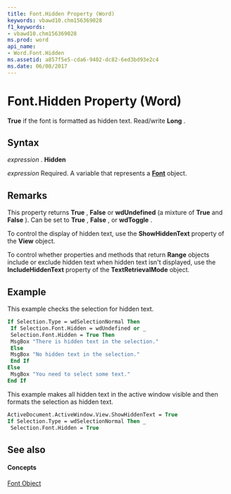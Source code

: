 ```yaml
---
title: Font.Hidden Property (Word)
keywords: vbawd10.chm156369028
f1_keywords:
- vbawd10.chm156369028
ms.prod: word
api_name:
- Word.Font.Hidden
ms.assetid: a857f5e5-cda6-9402-dc82-6ed3bd93e2c4
ms.date: 06/08/2017
---
```



# Font.Hidden Property (Word)

 **True** if the font is formatted as hidden text. Read/write **Long** .


## Syntax

 _expression_ . **Hidden**

 _expression_ Required. A variable that represents a **[Font](Word.Font.md)** object.


## Remarks

This property returns  **True** , **False** or **wdUndefined** (a mixture of **True** and **False** ). Can be set to **True** , **False** , or **wdToggle** .

To control the display of hidden text, use the  **ShowHiddenText** property of the **View** object.

To control whether properties and methods that return  **Range** objects include or exclude hidden text when hidden text isn't displayed, use the **IncludeHiddenText** property of the **TextRetrievalMode** object.


## Example

This example checks the selection for hidden text.


```vb
If Selection.Type = wdSelectionNormal Then 
 If Selection.Font.Hidden = wdUndefined or _ 
 Selection.Font.Hidden = True Then 
 MsgBox "There is hidden text in the selection." 
 Else 
 MsgBox "No hidden text in the selection." 
 End If 
Else 
 MsgBox "You need to select some text." 
End If
```

This example makes all hidden text in the active window visible and then formats the selection as hidden text.




```vb
ActiveDocument.ActiveWindow.View.ShowHiddenText = True 
If Selection.Type = wdSelectionNormal Then _ 
 Selection.Font.Hidden = True
```


## See also


#### Concepts


[Font Object](Word.Font.md)


